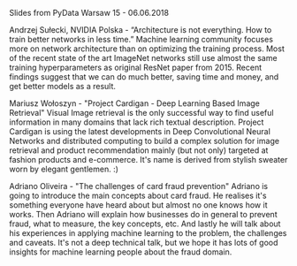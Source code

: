 Slides from PyData Warsaw 15 - 06.06.2018

Andrzej Sułecki, NVIDIA Polska - “Architecture is not everything. How to train better networks in less time.”
Machine learning community focuses more on network architecture than on optimizing the training process.
Most of the recent state of the art ImageNet networks still use almost the same training hyperparameters as original ResNet paper from 2015.
Recent findings suggest that we can do much better, saving time and money, and get better models as a result.

Mariusz Wołoszyn - "Project Cardigan - Deep Learning Based Image Retrieval"
Visual Image retrieval is the only successful way to find useful information in many domains that lack rich textual description. Project Cardigan is using the latest developments in Deep Convolutional Neural Networks and distributed computing to build a complex solution for image retrieval and product recommendation mainly (but not only) targeted at fashion products and e-commerce. It's name is derived from stylish sweater worn by elegant gentlemen. :)

Adriano Oliveira - "The challenges of card fraud prevention"
Adriano is going to introduce the main concepts about card fraud. He realises it's something everyone have heard about but almost no one knows how it works. Then Adriano will explain how businesses do in general to prevent fraud, what to measure, the key concepts, etc. And lastly he will talk about his experiences in applying machine learning to the problem, the challenges and caveats. It's not a deep technical talk, but we hope it has lots of good insights for machine learning people about the fraud domain.
